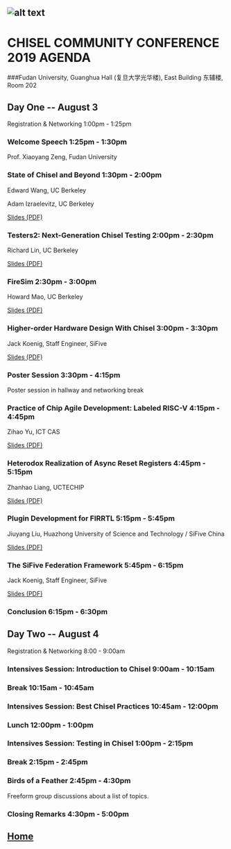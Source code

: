 ![alt text](https://raw.githubusercontent.com/freechipsproject/chisel3/master/docs/src/images/chisel_logo.svg?sanitize=true)
---
#  CHISEL COMMUNITY CONFERENCE 2019  AGENDA
###Fudan University, Guanghua Hall (复旦大学光华楼), East Building 东辅楼, Room 202
## Day One -- August 3
Registration & Networking
1:00pm - 1:25pm
### Welcome Speech 1:25pm - 1:30pm

Prof. Xiaoyang Zeng, Fudan University

### State of Chisel and Beyond 1:30pm - 2:00pm

Edward Wang, UC Berkeley

Adam Izraelevitz, UC Berkeley

[Slides (PDF)](https://raw.githubusercontent.com/chisel-lang/ccc19/master/edward.pdf)

### Testers2: Next-Generation Chisel Testing 2:00pm - 2:30pm

Richard Lin, UC Berkeley

[Slides (PDF)](https://raw.githubusercontent.com/chisel-lang/ccc19/master/richard.pdf)

### FireSim 2:30pm - 3:00pm

Howard Mao, UC Berkeley

[Slides (PDF)](https://raw.githubusercontent.com/chisel-lang/ccc19/master/howard.pdf)

### Higher-order Hardware Design With Chisel 3:00pm - 3:30pm

Jack Koenig, Staff Engineer, SiFive

[Slides (PDF)](https://raw.githubusercontent.com/chisel-lang/ccc19/master/jack-higher.pdf)

### Poster Session 3:30pm - 4:15pm

Poster session in hallway and networking break

### Practice of Chip Agile Development: Labeled RISC-V 4:15pm - 4:45pm

Zihao Yu, ICT CAS

[Slides (PDF)](https://raw.githubusercontent.com/chisel-lang/ccc19/master/zihao.pdf)

### Heterodox Realization of Async Reset Registers 4:45pm - 5:15pm

Zhanhao Liang, UCTECHIP

[Slides (PDF)](https://raw.githubusercontent.com/chisel-lang/ccc19/master/zhanhao.pdf)

### Plugin Development for FIRRTL 5:15pm - 5:45pm

Jiuyang Liu, Huazhong University of Science and Technology / SiFive China

[Slides (PDF)](https://raw.githubusercontent.com/chisel-lang/ccc19/master/jiuyang.pdf)

### The SiFive Federation Framework 5:45pm - 6:15pm

Jack Koenig, Staff Engineer, SiFive

[Slides (PDF)](https://raw.githubusercontent.com/chisel-lang/ccc19/master/jack-federation.pdf)

### Conclusion  6:15pm - 6:30pm
## Day Two -- August 4
Registration & Networking
8:00 - 9:00am
### Intensives Session: Introduction to Chisel  9:00am - 10:15am
### Break  10:15am - 10:45am
### Intensives Session: Best Chisel Practices  10:45am - 12:00pm
### Lunch  12:00pm - 1:00pm
### Intensives Session: Testing in Chisel  1:00pm - 2:15pm
### Break  2:15pm - 2:45pm
### Birds of a Feather  2:45pm - 4:30pm
Freeform group discussions about a list of topics.

### Closing Remarks  4:30pm - 5:00pm

## [Home](../../README.md)